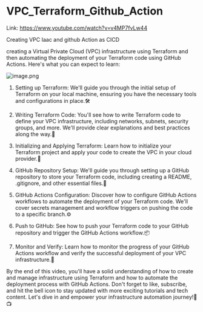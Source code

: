 # VPC_Terraform_Github_Action
Link: https://www.youtube.com/watch?v=v4MP7fvLw44


Creating VPC Iaac and github Action as CICD

creating a Virtual Private Cloud (VPC) infrastructure using Terraform and then automating the deployment of your Terraform code using GitHub Actions.
Here's what you can expect to learn:

![image.png](https://prod-files-secure.s3.us-west-2.amazonaws.com/4747ee6c-3123-497e-99c9-479de4354c7a/f77e0991-7ec7-4d45-a26d-ab19169f2a7f/image.png)

1. Setting up Terraform: We'll guide you through the initial setup of Terraform on your local machine, ensuring you have the necessary tools and configurations in place.🛠️

2. Writing Terraform Code: You'll see how to write Terraform code to define your VPC infrastructure, including networks, subnets, security groups, and more. We'll provide clear explanations and best practices along the way.📝

3. Initializing and Applying Terraform: Learn how to initialize your Terraform project and apply your code to create the VPC in your cloud provider.🌟

4. GitHub Repository Setup: We'll guide you through setting up a GitHub repository to store your Terraform code, including creating a README, .gitignore, and other essential files.📂

5. GitHub Actions Configuration: Discover how to configure GitHub Actions workflows to automate the deployment of your Terraform code. We'll cover secrets management and workflow triggers on pushing the code to a specific branch.⚙️

6. Push to GitHub: See how to push your Terraform code to your GitHub repository and trigger the GitHub Actions workflow.📦

7. Monitor and Verify: Learn how to monitor the progress of your GitHub Actions workflow and verify the successful deployment of your VPC infrastructure.🧐

By the end of this video, you'll have a solid understanding of how to create and manage infrastructure using Terraform and how to automate the deployment process with GitHub Actions. Don't forget to like, subscribe, and hit the bell icon to stay updated with more exciting tutorials and tech content. Let's dive in and empower your infrastructure automation journey!💪📺
